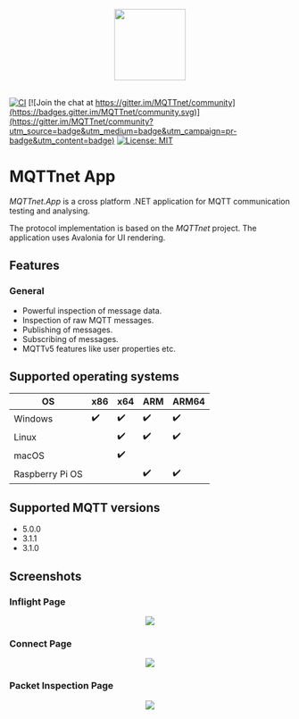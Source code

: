<p align="center">
<img src="https://github.com/chkr1011/MQTTnet.App/blob/main/Images/Icons/icon_det_128.png?raw=true" width="128">
</br>
</br>

[![CI](https://github.com/chkr1011/MQTTnet.App/actions/workflows/ci.yml/badge.svg)](https://github.com/chkr1011/MQTTnet.App/actions/workflows/ci.yml)
[![Join the chat at https://gitter.im/MQTTnet/community](https://badges.gitter.im/MQTTnet/community.svg)](https://gitter.im/MQTTnet/community?utm_source=badge&utm_medium=badge&utm_campaign=pr-badge&utm_content=badge)
[![License: MIT](https://img.shields.io/badge/License-MIT-yellow.svg)](https://raw.githubusercontent.com/chkr1011/MQTTnet/master/LICENSE)

# MQTTnet App

_MQTTnet.App_ is a cross platform .NET application for MQTT communication testing and analysing.

The protocol implementation is based on the _MQTTnet_ project. The application uses Avalonia for UI rendering.

## Features

### General

* Powerful inspection of message data.
* Inspection of raw MQTT messages.
* Publishing of messages.
* Subscribing of messages.
* MQTTv5 features like user properties etc.

## Supported operating systems

| OS              | x86                | x64                | ARM                | ARM64              |
|-----------------|--------------------|--------------------|--------------------|--------------------|
| Windows         | :heavy_check_mark: | :heavy_check_mark: | :heavy_check_mark: | :heavy_check_mark: |
| Linux           |                    | :heavy_check_mark: | :heavy_check_mark: | :heavy_check_mark: |
| macOS           |                    | :heavy_check_mark: |                    |                    |
| Raspberry Pi OS |                    |                    | :heavy_check_mark: | :heavy_check_mark: |

## Supported MQTT versions

* 5.0.0
* 3.1.1
* 3.1.0

## Screenshots

### Inflight Page

<p align="center">
<img src="https://github.com/chkr1011/MQTTnet.App/blob/main/Images/Screenshots/InflightPage.png?raw=true">
</p>

### Connect Page

<p align="center">
<img src="https://github.com/chkr1011/MQTTnet.App/blob/main/Images/Screenshots/ConnectPage.png?raw=true">
</p>

### Packet Inspection Page

<p align="center">
<img src="https://github.com/chkr1011/MQTTnet.App/blob/main/Images/Screenshots/PacketInspectionPage.png?raw=true">
</p>